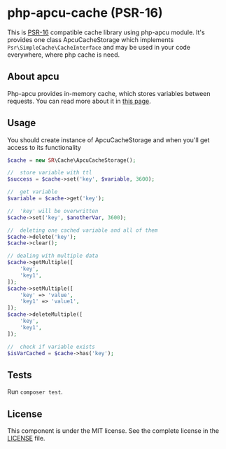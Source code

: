 # php-apcu-cache (PSR-16)
This is [PSR-16](https://www.php-fig.org/psr/psr-16/) compatible cache library using php-apcu module.
It's provides one class ApcuCacheStorage which implements ```Psr\SimpleCache\CacheInterface``` and may be used in your code everywhere, where 
php cache is need.

## About apcu
Php-apcu provides in-memory cache, which stores variables between requests. You can read more about it in [this page](http://php.net/manual/en/ref.apcu.php).

## Usage
You should create instance of ApcuCacheStorage and when you'll get access to its functionality

```php
$cache = new SR\Cache\ApcuCacheStorage();

//  store variable with ttl
$success = $cache->set('key', $variable, 3600);

//  get variable
$variable = $cache->get('key');

//  'key' will be overwritten
$cache->set('key', $anotherVar, 3600);

//  deleting one cached variable and all of them
$cache->delete('key');
$cache->clear();

// dealing with multiple data
$cache->getMultiple([
    'key', 
    'key1',
]);
$cache->setMultiple([
    'key' => 'value',
    'key1' => 'value1',
]);
$cache->deleteMultiple([
    'key', 
    'key1',
]);

//  check if variable exists
$isVarCached = $cache->has('key');
```

## Tests

Run `composer test`.

## License

This component is under the MIT license. See the complete license in the [LICENSE](./LICENSE) file.
